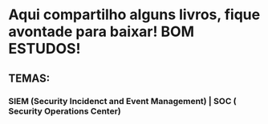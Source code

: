 # Aqui compartilho alguns livros, fique avontade para baixar! BOM ESTUDOS!
## TEMAS:
### SIEM (Security Incidenct and Event Management) | SOC ( Security Operations Center)
